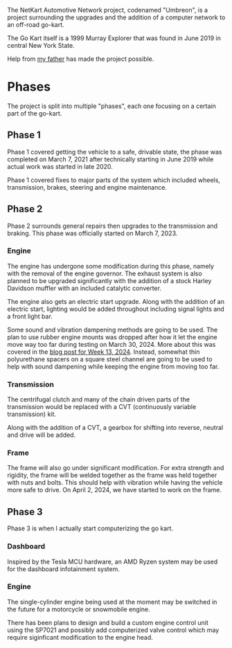 The NetKart Automotive Network project, codenamed "Umbreon", is a project surrounding the upgrades and the addition of a computer network to an off-road go-kart.

The Go Kart itself is a 1999 Murray Explorer that was found in June 2019 in central New York State. 

Help from [my father](https://dirtmanaudio.com) has made the project possible.

# Phases
The project is split into multiple "phases", each one focusing on a certain part of the go-kart.

## Phase 1
Phase 1 covered getting the vehicle to a safe, drivable state, the phase was completed on March 7, 2021 after technically starting in June 2019 while actual work was started in late 2020.

Phase 1 covered fixes to major parts of the system which included wheels, transmission, brakes, steering and engine maintenance. 

## Phase 2
Phase 2 surrounds general repairs then upgrades to the transmission and braking. This phase was officially started on March 7, 2023.

### Engine
The engine has undergone some modification during this phase, namely with the removal of the engine governor. The exhaust system is also planned to be upgraded significantly with the addition of a stock Harley Davidson muffler with an included catalytic converter.

The engine also gets an electric start upgrade. Along with the addition of an electric start, lighting would be added throughout including signal lights and a front light bar.

Some sound and vibration dampening methods are going to be used. The plan to use rubber engine mounts was dropped after how it let the engine move way too far during testing on March 30, 2024. More about this was covered in the [blog post for Week 13, 2024](../../blog/16/). Instead, somewhat thin polyurethane spacers on a square steel channel are going to be used to help with sound dampening while keeping the engine from moving too far.

### Transmission
The centrifugal clutch and many of the chain driven parts of the transmission would be replaced with a CVT (continuously variable transmission) kit.

Along with the addition of a CVT, a gearbox for shifting into reverse, neutral and drive will be added. 

### Frame
The frame will also go under significant modification. For extra strength and rigidity, the frame will be welded together as the frame was held together with nuts and bolts. This should help with vibration while having the vehicle more safe to drive. On April 2, 2024, we have started to work on the frame.

## Phase 3
Phase 3 is when I actually start computerizing the go kart.

### Dashboard
Inspired by the Tesla MCU hardware, an AMD Ryzen system may be used for the dashboard infotainment system.

### Engine
The single-cylinder engine being used at the moment may be switched in the future for a motorcycle or snowmobile engine.

There has been plans to design and build a custom engine control unit using the SP7021 and possibly add computerized valve control which may require siginficant modification to the engine head.
